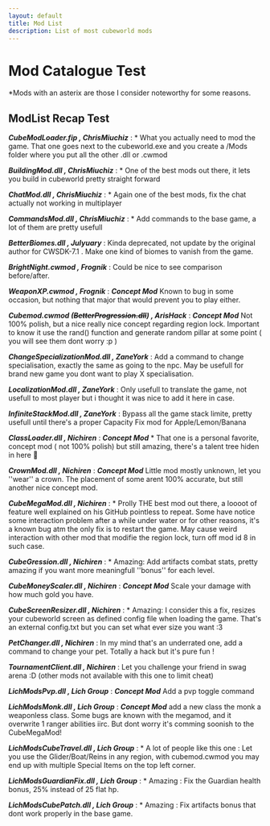 ```yaml
---
layout: default
title: Mod List
description: List of most cubeworld mods
---
```

# Mod Catalogue Test

*Mods with an asterix are those I consider noteworthy for some reasons.

## ModList Recap Test

***CubeModLoader.fip , ChrisMiuchiz*** : * What you actually need to mod the game. That one goes next to the cubeworld.exe and you create a /Mods folder where you put all the other .dll or .cwmod

***BuildingMod.dll , ChrisMiuchiz*** : * One of the best mods out there, it lets you build in cubeworld pretty straight forward

***ChatMod.dll , ChrisMiuchiz*** : * Again one of the best mods, fix the chat actually not working in multiplayer

***CommandsMod.dll , ChrisMiuchiz*** : * Add commands to the base game, a lot of them are pretty usefull

***BetterBiomes.dll , Julyuary*** : Kinda deprecated, not update by the original author for CWSDK-7.1 . Make one kind of biomes to vanish from the game.

***BrightNight.cwmod , Frognik*** : Could be nice to see comparison before/after.

***WeaponXP.cwmod , Frognik*** : _**_Concept Mod_**_ Known to bug in some occasion, but nothing that major that would prevent you to play either.

***Cubemod.cwmod (~~BetterProgression.dll~~) , ArisHack*** : _**_Concept Mod_**_ Not 100% polish, but a nice really nice concept regarding region lock. Important to know it use the rand() function and generate random pillar at some point ( you will see them dont worry :p )


***ChangeSpecializationMod.dll , ZaneYork*** : Add a command to change specialisation, exactly the same as going to the npc. May be usefull for brand new game you dont want to play X specialisation.

***LocalizationMod.dll , ZaneYork*** : Only usefull to translate the game, not usefull to most player but i thought it was nice to add it here in case.

***InfiniteStackMod.dll , ZaneYork*** : Bypass all the game stack limite, pretty usefull until there's a proper Capacity Fix mod for Apple/Lemon/Banana

***ClassLoader.dll , Nichiren*** : _**_Concept Mod_**_ * That one is a personal favorite, concept mod ( not 100% polish) but still amazing, there's a talent tree hiden in here 👀

***CrownMod.dll , Nichiren*** : _**_Concept Mod_**_ Little mod mostly unknown, let you ''wear'' a crown. The placement of some arent 100% accurate, but still another nice concept mod.

***CubeMegaMod.dll , Nichiren*** : * Prolly THE best mod out there, a loooot of feature well explained on his GitHub pointless to repeat. Some have notice some interaction problem after a while under water or for other reasons, it's a known bug atm the only fix is to restart the game. May cause weird interaction with other mod that modifie the region lock, turn off mod id 8 in such case.

***CubeGression.dll , Nichiren*** : * Amazing: Add artifacts combat stats, pretty amazing if you want more meaningfull ''bonus'' for each level.

***CubeMoneyScaler.dll , Nichiren*** : _**_Concept Mod_**_ Scale your damage with how much gold you have.

***CubeScreenResizer.dll , Nichiren*** : * Amazing: I consider this a fix, resizes your cubeworld screen as defined config file when loading the game. That's an external config.txt but you can set what ever size you want :3 

***PetChanger.dll , Nichiren*** : In my mind that's an underrated one, add a command to change your pet. Totally a hack but it's pure fun !

***TournamentClient.dll , Nichiren*** : Let you challenge your friend in swag arena :D (other mods not available with this one to limit cheat)

***LichModsPvp.dll , Lich Group*** : _**_Concept Mod_**_ Add a pvp toggle command 

***LichModsMonk.dll , Lich Group*** : _**_Concept Mod_**_ add a new class the monk a weaponless class. Some bugs are known with the megamod, and it overwrite 1 ranger abilities iirc. But dont worry it's comming soonish to the CubeMegaMod!

***LichModsCubeTravel.dll , Lich Group*** : * A lot of people like this one : Let you use the Glider/Boat/Reins in any region, with cubemod.cwmod you may end up with multiple Special Items on the top left corner.

***LichModsGuardianFix.dll , Lich Group*** : * Amazing : Fix the Guardian health bonus, 25% instead of 25 flat hp.

***LichModsCubePatch.dll , Lich Group*** : * Amazing : Fix artifacts bonus that dont work properly in the base game.

